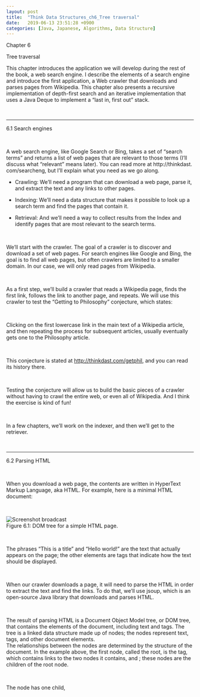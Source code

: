 ```yaml
---
layout: post
title:  "Think Data Structures_ch6_Tree traversal"
date:   2019-06-13 23:51:28 +0900
categories: [Java, Japanese, Algorithms, Data Structure]
---
```


Chapter 6    

Tree traversal    

This chapter introduces the application we will develop during the rest of the book, a web search engine. I describe the elements of a search engine and introduce the first application, a Web crawler that downloads and parses pages from Wikipedia. This chapter also presents a recursive implementation of depth-first search and an iterative implementation that uses a Java Deque to implement a “last in, first out” stack.    

&nbsp;
&nbsp;

---

6.1 Search engines    

&nbsp;

A web search engine, like Google Search or Bing, takes a set of “search terms” and returns a list of web pages that are relevant to those terms (I’ll discuss what “relevant” means later). You can read more at http://thinkdast. com/searcheng, but I’ll explain what you need as we go along.    

- Crawling: We’ll need a program that can download a web page, parse it, and extract the text and any links to other pages.    

- Indexing: We’ll need a data structure that makes it possible to look up a search term and find the pages that contain it.    

- Retrieval: And we’ll need a way to collect results from the Index and identify pages that are most relevant to the search terms.    

&nbsp;

We’ll start with the crawler. The goal of a crawler is to discover and download a set of web pages. For search engines like Google and Bing, the goal is to find all web pages, but often crawlers are limited to a smaller domain. In our case, we will only read pages from Wikipedia.    

&nbsp;

As a first step, we’ll build a crawler that reads a Wikipedia page, finds the first link, follows the link to another page, and repeats. We will use this crawler to test the “Getting to Philosophy” conjecture, which states:    

&nbsp;

Clicking on the first lowercase link in the main text of a Wikipedia article, and then repeating the process for subsequent articles, usually eventually gets one to the Philosophy article.    

&nbsp;

This conjecture is stated at http://thinkdast.com/getphil, and you can read its history there.    

&nbsp;

Testing the conjecture will allow us to build the basic pieces of a crawler without having to crawl the entire web, or even all of Wikipedia. And I think the exercise is kind of fun!

&nbsp;

In a few chapters, we’ll work on the indexer, and then we’ll get to the retriever.    

&nbsp;
&nbsp;

---

6.2 Parsing HTML    

&nbsp;

When you download a web page, the contents are written in HyperText Markup Language, aka HTML. For example, here is a minimal HTML document:    

&nbsp;

![Screenshot broadcast](https://raw.githubusercontent.com/Bullishman/bullishman.github.io/master/static/img/_posts/Think%20Data%20Structures/ch6_1.png "Screenshot broadcast")  
Figure 6.1: DOM tree for a simple HTML page.    

&nbsp;

The phrases “This is a title” and “Hello world!” are the text that actually appears on the page; the other elements are tags that indicate how the text should be displayed.    

&nbsp;

When our crawler downloads a page, it will need to parse the HTML in order to extract the text and find the links. To do that, we’ll use jsoup, which is an open-source Java library that downloads and parses HTML.    

&nbsp;

The result of parsing HTML is a Document Object Model tree, or DOM tree, that contains the elements of the document, including text and tags. The tree is a linked data structure made up of nodes; the nodes represent text, tags, and other document elements.    
The relationships between the nodes are determined by the structure of the document. In the example above, the first node, called the root, is the <html> tag, which contains links to the two nodes it contains, <head> and <body>; these nodes are the children of the root node.

&nbsp;

The <body> node has one child, <title>, and the <body> node has one child, <p> (which stands for “paragraph”). Figure 6.1 represents this tree graphically.    

&nbsp;

Each node contains links to its children; in addition, each node contains a link to its parent, so from any node it is possible to navigate up and down the tree. The DOM tree for real pages is usually more complicated than this example.    

&nbsp;

![Screenshot broadcast](https://raw.githubusercontent.com/Bullishman/bullishman.github.io/master/static/img/_posts/Think%20Data%20Structures/ch6_2.png "Screenshot broadcast")  
Figure 6.2: Screenshot of the Chrome DOM Inspector.    

&nbsp;

Figure 6.2 shows a screenshot of the DOM for the Wikipedia page on Java, http://thinkdast.com/java. The element that’s highlighted is the first paragraph of the main text of the article, which is contained in a <div> element with id="mw-content-text". We’ll use this element id to identify the main text of each article we download.    

&nbsp;
&nbsp;

---

6.3 Using jsoup    

&nbsp;

```java
public class Test {
	public static void main(String[] args) {
		System.out.println(new Crawler());
	}
}
```

&nbsp;

```java
import java.io.IOException;
import org.jsoup.Jsoup;
import org.jsoup.nodes.Document;
import org.jsoup.nodes.Element;
import org.jsoup.select.Elements;

public class Crawler {
	public Crawler() {
		try {
			GetHomePage();
		} catch (Exception e) {
			System.out.println("Error");
		}
	}

	public void GetHomePage() throws Exception {
		String url = "http://en.wikipedia.org/wiki/Java_(programming_language)";
		org.jsoup.Connection conn = Jsoup.connect(url); //1.Jsoup.connect()はウェブサーバとのつながりを作ってStringの形のURLを取得します。    
		Document doc = conn.get(); //2.get()メソッドはHTMLをダウンロードして文章をプログラミング文法的に分析します、そしてDOMを提供してDocumentオブジェクトに返します。

		// select the content text and pull out the paragraphs.
		Element content = doc.getElementById("mw-content-text"); //3.getElementByIdはStringを持ってきてtreeの形態であるidフィールド確認機能を持ったelementを探索します。 そして,ウィキペディアページを確認するために<div id='mw-content-text' lang>を選択します。また,getElementByIdのリターン値は<div>を表し<div>の子孫と子孫の孫は...を含んだElement オブジェクトです。    
		Elements paragraphs = content.select("p"); //4.selectはStringを持ってきて、treeを探索します、そしてStringとマッチするすべてのelements with tagsを返還します。 この場合, <p> タグの表わすcontentのすべてのparagraph tagsを返却します。
		System.out.println(paragraphs);
	}
}
```

&nbsp;
&nbsp;

 ![Screenshot broadcast](https://raw.githubusercontent.com/Bullishman/bullishman.github.io/master/static/img/_posts/Think%20Data%20Structures/ch6_3.png "Screenshot broadcast")  
